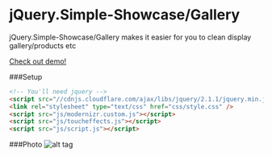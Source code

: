 jQuery.Simple-Showcase/Gallery
================

jQuery.Simple-Showcase/Gallery makes it easier for you to clean display gallery/products etc

[Check out demo!](http://philipehsing.github.io/simpleshowcase/)


###Setup
```html
<!-- You'll need jquery -->
<script src="//cdnjs.cloudflare.com/ajax/libs/jquery/2.1.1/jquery.min.js"></script>
<link rel="stylesheet" type="text/css" href="css/style.css" />
<script src="js/modernizr.custom.js"></script>
<script src="js/toucheffects.js"></script>
<script src="js/script.js"></script>
```

###Photo
![alt tag](http://s29.postimg.org/oq6roli5j/web_six.png)




